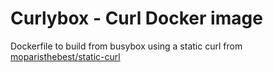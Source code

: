 # Curlybox - Curl Docker image
Dockerfile to build from busybox using a static curl from [moparisthebest/static-curl](https://github.com/moparisthebest/static-curl)